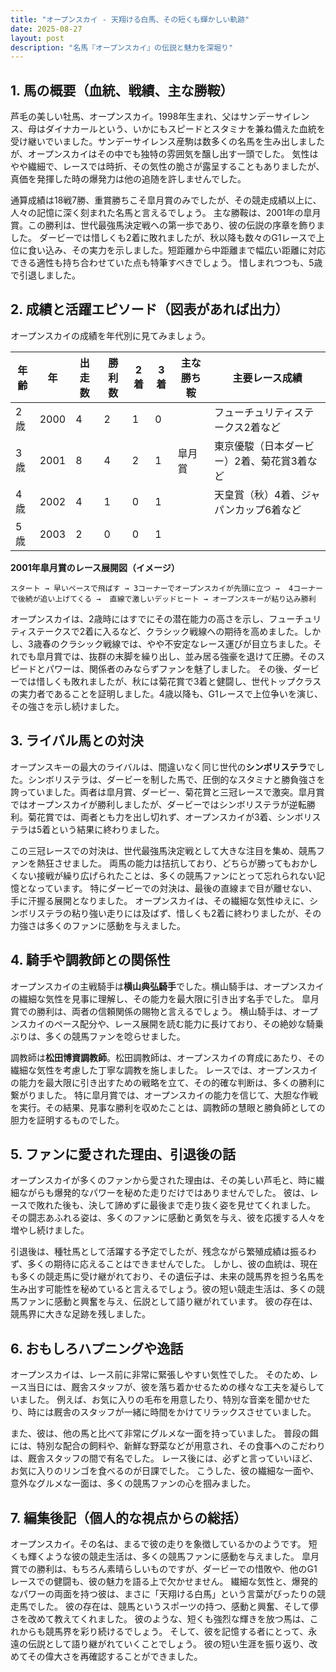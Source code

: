 ```yaml
---
title: "オープンスカイ - 天翔ける白馬、その短くも輝かしい軌跡"
date: 2025-08-27
layout: post
description: "名馬『オープンスカイ』の伝説と魅力を深堀り"
---
```


## 1. 馬の概要（血統、戦績、主な勝鞍）

芦毛の美しい牡馬、オープンスカイ。1998年生まれ、父はサンデーサイレンス、母はダイナカールという、いかにもスピードとスタミナを兼ね備えた血統を受け継いでいました。サンデーサイレンス産駒は数多くの名馬を生み出しましたが、オープンスカイはその中でも独特の雰囲気を醸し出す一頭でした。  気性はやや繊細で、レースでは時折、その気性の脆さが露呈することもありましたが、真価を発揮した時の爆発力は他の追随を許しませんでした。

通算成績は18戦7勝、重賞勝ちこそ皐月賞のみでしたが、その競走成績以上に、人々の記憶に深く刻まれた名馬と言えるでしょう。  主な勝鞍は、2001年の皐月賞。この勝利は、世代最強馬決定戦への第一歩であり、彼の伝説の序章を飾りました。  ダービーでは惜しくも2着に敗れましたが、秋以降も数々のG1レースで上位に食い込み、その実力を示しました。短距離から中距離まで幅広い距離に対応できる適性も持ち合わせていた点も特筆すべきでしょう。  惜しまれつつも、5歳で引退しました。


## 2. 成績と活躍エピソード（図表があれば出力）

オープンスカイの成績を年代別に見てみましょう。

| 年齢 | 年 | 出走数 | 勝利数 | 2着 | 3着 | 主な勝ち鞍 | 主要レース成績 |
|---|---|---|---|---|---|---|---|
| 2歳 | 2000 | 4 | 2 | 1 | 0 |  | フューチュリティステークス2着など |
| 3歳 | 2001 | 8 | 4 | 2 | 1 | 皐月賞 | 東京優駿（日本ダービー）2着、菊花賞3着など |
| 4歳 | 2002 | 4 | 1 | 0 | 1 |  | 天皇賞（秋）4着、ジャパンカップ6着など |
| 5歳 | 2003 | 2 | 0 | 0 | 1 |  |  |


**2001年皐月賞のレース展開図（イメージ）**

```
スタート → 早いペースで飛ばす → 3コーナーでオープンスカイが先頭に立つ →  4コーナーで後続が追い上げてくる →  直線で激しいデッドヒート → オープンスキーが粘り込み勝利
```

オープンスカイは、2歳時にはすでにその潜在能力の高さを示し、フューチュリティステークスで2着に入るなど、クラシック戦線への期待を高めました。しかし、3歳春のクラシック戦線では、やや不安定なレース運びが目立ちました。それでも皐月賞では、抜群の末脚を繰り出し、並み居る強豪を退けて圧勝。そのスピードとパワーは、関係者のみならずファンを魅了しました。  その後、ダービーでは惜しくも敗れましたが、秋には菊花賞で3着と健闘し、世代トップクラスの実力者であることを証明しました。4歳以降も、G1レースで上位争いを演じ、その強さを示し続けました。


## 3. ライバル馬との対決

オープンスキーの最大のライバルは、間違いなく同じ世代の**シンボリステラ**でした。シンボリステラは、ダービーを制した馬で、圧倒的なスタミナと勝負強さを誇っていました。両者は皐月賞、ダービー、菊花賞と三冠レースで激突。皐月賞ではオープンスカイが勝利しましたが、ダービーではシンボリステラが逆転勝利。菊花賞では、両者とも力を出し切れず、オープンスカイが3着、シンボリステラは5着という結果に終わりました。

この三冠レースでの対決は、世代最強馬決定戦として大きな注目を集め、競馬ファンを熱狂させました。  両馬の能力は拮抗しており、どちらが勝ってもおかしくない接戦が繰り広げられたことは、多くの競馬ファンにとって忘れられない記憶となっています。  特にダービーでの対決は、最後の直線まで目が離せない、手に汗握る展開となりました。  オープンスカイは、その繊細な気性ゆえに、シンボリステラの粘り強い走りには及ばず、惜しくも2着に終わりましたが、その力強さは多くのファンに感動を与えました。


## 4. 騎手や調教師との関係性

オープンスカイの主戦騎手は**横山典弘騎手**でした。横山騎手は、オープンスカイの繊細な気性を見事に理解し、その能力を最大限に引き出す名手でした。  皐月賞での勝利は、両者の信頼関係の賜物と言えるでしょう。  横山騎手は、オープンスカイのペース配分や、レース展開を読む能力に長けており、その絶妙な騎乗ぶりは、多くの競馬ファンを唸らせました。

調教師は**松田博資調教師**。松田調教師は、オープンスカイの育成にあたり、その繊細な気性を考慮した丁寧な調教を施しました。  レースでは、オープンスカイの能力を最大限に引き出すための戦略を立て、その的確な判断は、多くの勝利に繋がりました。  特に皐月賞では、オープンスカイの能力を信じて、大胆な作戦を実行。その結果、見事な勝利を収めたことは、調教師の慧眼と勝負師としての胆力を証明するものでした。


## 5. ファンに愛された理由、引退後の話

オープンスカイが多くのファンから愛された理由は、その美しい芦毛と、時に繊細ながらも爆発的なパワーを秘めた走りだけではありませんでした。  彼は、レースで敗れた後も、決して諦めずに最後まで走り抜く姿を見せてくれました。  その闘志あふれる姿は、多くのファンに感動と勇気を与え、彼を応援する人々を増やし続けました。

引退後は、種牡馬として活躍する予定でしたが、残念ながら繁殖成績は振るわず、多くの期待に応えることはできませんでした。  しかし、彼の血統は、現在も多くの競走馬に受け継がれており、その遺伝子は、未来の競馬界を担う名馬を生み出す可能性を秘めていると言えるでしょう。彼の短い競走生活は、多くの競馬ファンに感動と興奮を与え、伝説として語り継がれています。  彼の存在は、競馬界に大きな足跡を残しました。


## 6. おもしろハプニングや逸話

オープンスカイは、レース前に非常に緊張しやすい気性でした。  そのため、レース当日には、厩舎スタッフが、彼を落ち着かせるための様々な工夫を凝らしていました。  例えば、お気に入りの毛布を用意したり、特別な音楽を聞かせたり、時には厩舎のスタッフが一緒に時間をかけてリラックスさせていました。

また、彼は、他の馬と比べて非常にグルメな一面を持っていました。  普段の餌には、特別な配合の飼料や、新鮮な野菜などが用意され、その食事へのこだわりは、厩舎スタッフの間で有名でした。  レース後には、必ずと言っていいほど、お気に入りのリンゴを食べるのが日課でした。  こうした、彼の繊細な一面や、意外なグルメな一面は、多くの競馬ファンの心を掴みました。


## 7. 編集後記（個人的な視点からの総括）

オープンスカイ。その名は、まるで彼の走りを象徴しているかのようです。  短くも輝くような彼の競走生活は、多くの競馬ファンに感動を与えました。  皐月賞での勝利は、もちろん素晴らしいものですが、ダービーでの惜敗や、他のG1レースでの健闘も、彼の魅力を語る上で欠かせません。  繊細な気性と、爆発的なパワーの両面を持つ彼は、まさに「天翔ける白馬」という言葉がぴったりの競走馬でした。  彼の存在は、競馬というスポーツの持つ、感動と興奮、そして儚さを改めて教えてくれました。  彼のような、短くも強烈な輝きを放つ馬は、これからも競馬界を彩り続けるでしょう。  そして、彼を記憶する者にとって、永遠の伝説として語り継がれていくことでしょう。  彼の短い生涯を振り返り、改めてその偉大さを再確認することができました。
